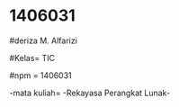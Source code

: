 # 1406031
#deriza M. Alfarizi  

#Kelas=
TIC 

#npm = 1406031  

-mata kuliah=
-Rekayasa Perangkat Lunak-




